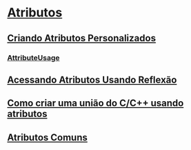 # [Atributos](index.md)
## [Criando Atributos Personalizados](creating-custom-attributes.md)
### [AttributeUsage](attributeusage.md)
## [Acessando Atributos Usando Reflexão](accessing-attributes-by-using-reflection.md)
## [Como criar uma união do C/C++ usando atributos](how-to-create-a-c-cpp-union-by-using-attributes.md)
## [Atributos Comuns](common-attributes.md)
